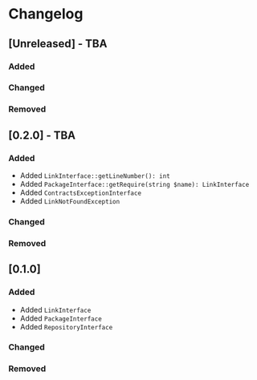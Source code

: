 # Changelog

## [Unreleased] - TBA
### Added
### Changed
### Removed

## [0.2.0] - TBA
### Added
- Added `LinkInterface::getLineNumber(): int`
- Added `PackageInterface::getRequire(string $name): LinkInterface`
- Added `ContractsExceptionInterface`
- Added `LinkNotFoundException`
### Changed
### Removed

## [0.1.0]
### Added
- Added `LinkInterface`
- Added `PackageInterface`
- Added `RepositoryInterface`
### Changed
### Removed
